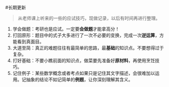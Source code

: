 #长期更新 

> 从老师课上听来的一些的应试技巧，现做记录，以后有时间再进行整理。

1. 学会做题：考研也是应试。一定要**会做题**才能拿高分！
2. 打回原形：题目中的式子大多进行了一次不必要的变换，完成一次**逆运算**，方能看到真面目。
3. 大道至简：真正的难题往往有最简单的思路，最**基础**的知识点。不要想得过于复杂。
4. 打好基础：不要小瞧前面的知识点，做菜要先准备好**原材料**，再使用烹饪技巧。
5. 记住例子：某些数学概念或者考点如果只是记住其文字描述，会很难加以运用。记抽象的结论不如记简单的**例题**，让你深刻理解其含义。